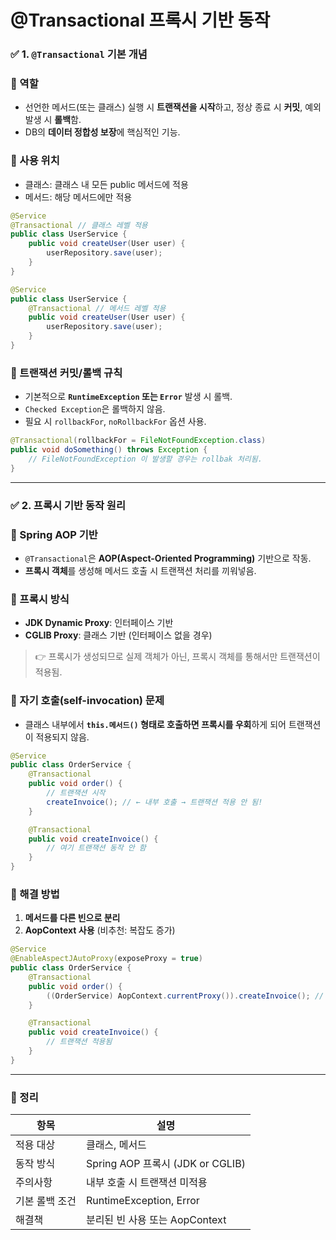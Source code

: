 # @Transactional 프록시 기반 동작

### ✅ 1. `@Transactional` 기본 개념

### 🔹 역할

- 선언한 메서드(또는 클래스) 실행 시 **트랜잭션을 시작**하고, 정상 종료 시 **커밋**, 예외 발생 시 **롤백**함.
- DB의 **데이터 정합성 보장**에 핵심적인 기능.

### 🔹 사용 위치

- 클래스: 클래스 내 모든 public 메서드에 적용
- 메서드: 해당 메서드에만 적용

```java
@Service
@Transactional // 클래스 레벨 적용
public class UserService {
    public void createUser(User user) {
        userRepository.save(user);
    }
}
```

```java
@Service
public class UserService {
    @Transactional // 메서드 레벨 적용
    public void createUser(User user) {
        userRepository.save(user);
    }
}
```

### 🔹 트랜잭션 커밋/롤백 규칙

- 기본적으로 **`RuntimeException` 또는 `Error`** 발생 시 롤백.
- `Checked Exception`은 롤백하지 않음.
- 필요 시 `rollbackFor`, `noRollbackFor` 옵션 사용.

```java
@Transactional(rollbackFor = FileNotFoundException.class)
public void doSomething() throws Exception {
    // FileNotFoundException 이 발생할 경우는 rollbak 처리됨.
}
```

---

### ✅ 2. 프록시 기반 동작 원리

### 🔹 Spring AOP 기반

- `@Transactional`은 **AOP(Aspect-Oriented Programming)** 기반으로 작동.
- **프록시 객체**를 생성해 메서드 호출 시 트랜잭션 처리를 끼워넣음.

### 🔹 프록시 방식

- **JDK Dynamic Proxy**: 인터페이스 기반
- **CGLIB Proxy**: 클래스 기반 (인터페이스 없을 경우)

> 👉 프록시가 생성되므로 실제 객체가 아닌, 프록시 객체를 통해서만 트랜잭션이 적용됨.
>

### 🔹 자기 호출(self-invocation) 문제

- 클래스 내부에서 **`this.메서드()` 형태로 호출하면 프록시를 우회**하게 되어 트랜잭션이 적용되지 않음.

```java
@Service
public class OrderService {
    @Transactional
    public void order() {
        // 트랜잭션 시작
        createInvoice(); // ← 내부 호출 → 트랜잭션 적용 안 됨!
    }

    @Transactional
    public void createInvoice() {
        // 여기 트랜잭션 동작 안 함
    }
}
```

### 🔹 해결 방법

1. **메서드를 다른 빈으로 분리**
2. **AopContext 사용** (비추천: 복잡도 증가)

```java
@Service
@EnableAspectJAutoProxy(exposeProxy = true)
public class OrderService {
    @Transactional
    public void order() {
        ((OrderService) AopContext.currentProxy()).createInvoice(); // 트랜잭션 정상 적용
    }

    @Transactional
    public void createInvoice() {
        // 트랜잭션 적용됨
    }
}
```

---

### 🧠 정리

| 항목           | 설명                             |
| -------------- | -------------------------------- |
| 적용 대상      | 클래스, 메서드                   |
| 동작 방식      | Spring AOP 프록시 (JDK or CGLIB) |
| 주의사항       | 내부 호출 시 트랜잭션 미적용     |
| 기본 롤백 조건 | RuntimeException, Error          |
| 해결책         | 분리된 빈 사용 또는 AopContext   |